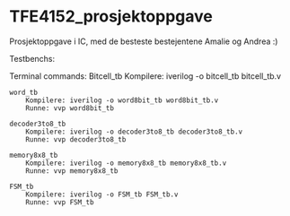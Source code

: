 # TFE4152_prosjektoppgave
Prosjektoppgave i IC, med de besteste bestejentene Amalie og Andrea :)

Testbenchs: 


Terminal commands:
    Bitcell_tb
        Kompilere: iverilog -o bitcell_tb bitcell_tb.v

    word_tb
        Kompilere: iverilog -o word8bit_tb word8bit_tb.v 
        Runne: vvp word8bit_tb

    decoder3to8_tb    
        Kompilere: iverilog -o decoder3to8_tb decoder3to8_tb.v 
        Runne: vvp decoder3to8_tb

    memory8x8_tb
        Kompilere: iverilog -o memory8x8_tb memory8x8_tb.v 
        Runne: vvp memory8x8_tb

    FSM_tb
        Kompilere: iverilog -o FSM_tb FSM_tb.v 
        Runne: vvp FSM_tb